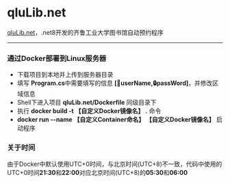 # qluLib.net

[qluLib.net](https://github.com/iyo11/qluLib.net)，.net8开发的齐鲁工业大学图书馆自动预约程序

---

### 通过Docker部署到Linux服务器

- 下载项目到本地并上传到服务器目录
- 填写 **Program.cs**中需要填写的信息 **[👤userName,🔒passWord]**，并修改区域信息
- Shell下进入项目 **qluLib.net/Dockerfile** 同级目录下
- 执行 **docker build -t 【自定义Docker镜像名】 .** 命令
- **docker run --name 【自定义Container命名】 【自定义Docker镜像名】** 启动程序

### 关于时间

由于Docker中默认使用UTC+0时间，与北京时间(UTC+8)不一致，代码中使用的UTC+0时间**21:30**和**22:00**对应北京时间(UTC+8)的**05:30**和**06:00**
